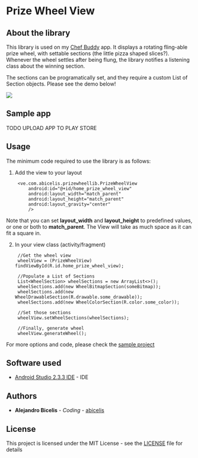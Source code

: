 # Prize Wheel View #


## About the library

This library is used on my [Chef Buddy](https://github.com/abicelis/ChefBuddy) app. It displays a rotating fling-able prize wheel, with settable sections (the little pizza shaped slices?). 
Whenever the wheel settles after being flung, the library notifies a listening class about the winning section. 

The sections can be programatically set, and they require a custom List of Section objects.
Please see the demo below!

![](https://github.com/abicelis/PrizeWheelView/blob/master/graphics/prize_wheel_view_demo.gif)



## Sample app

TODO UPLOAD APP TO PLAY STORE

<!--<a target="_blank" href='https://play.google.com/store/apps/details?id=ve.com.abicelis.prizewheelsample&pcampaignid=MKT-Other-global-all-co-prtnr-py-PartBadge-Mar2515-1'><img alt='Get it on Google Play' src='https://play.google.com/intl/en_us/badges/images/generic/en_badge_web_generic.png' width="240px"/></a>-->


## Usage

The minimum code required to use the library is as follows:

1. Add the view to your layout

		<ve.com.abicelis.prizewheellib.PrizeWheelView
        	android:id="@+id/home_prize_wheel_view"
        	android:layout_width="match_parent"
        	android:layout_height="match_parent"
        	android:layout_gravity="center"
        	/>
Note that you can set **layout_width** and **layout_height** to predefined values, or one or both to **match_parent**. The View will take as much space as it can fit a square in.

2. In your view class (activity/fragment)

		//Get the wheel view
        wheelView = (PrizeWheelView) findViewById(R.id.home_prize_wheel_view);

		//Populate a List of Sections
		List<WheelSection> wheelSections = new ArrayList<>();
        wheelSections.add(new WheelBitmapSection(someBitmap));
        wheelSections.add(new WheelDrawableSection(R.drawable.some_drawable));
        wheelSections.add(new WheelColorSection(R.color.some_color));

		//Set those sections
        wheelView.setWheelSections(wheelSections);

        //Finally, generate wheel
        wheelView.generateWheel();

For more options and code, please check the [sample project](https://github.com/abicelis/PrizeWheelView/blob/master/PrizeWheelSample/)

## Software used

* [Android Studio 2.3.3 IDE](https://developer.android.com/studio/index.html) - IDE


## Authors

* **Alejandro Bicelis** - *Coding* - [abicelis](https://github.com/abicelis)


## License

This project is licensed under the MIT License - see the [LICENSE](https://github.com/abicelis/PrizeWheelView/blob/master/LICENSE) file for details

